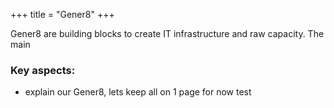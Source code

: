 +++
title = "Gener8"
+++

Gener8 are building blocks to create IT infrastructure and raw capacity. The main 

### Key aspects:

* explain our Gener8, lets keep all on 1 page for now
test
